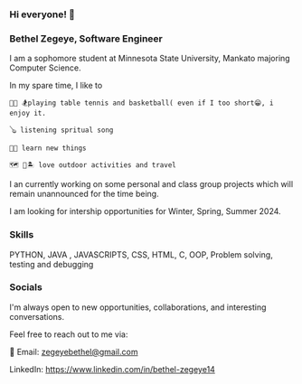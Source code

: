 ### Hi everyone! 👋



### Bethel Zegeye, Software Engineer



I am a sophomore student at Minnesota State University, Mankato majoring Computer Science.



In my spare time, I like to 

    🏀🏓 🏂playing table tennis and basketball( even if I too short😁, i enjoy it.
    
    🪕 listening spritual song
    
    👩‍💻 learn new things
    
    🗺 🛫🏝 love outdoor activities and travel




I an currently working on some personal and class group projects which will remain unannounced for the time being.



I am looking for intership opportunities for Winter, Spring, Summer 2024.

### Skills


PYTHON, JAVA , JAVASCRIPTS, CSS, HTML, C, OOP, Problem solving, testing and debugging




### Socials




I'm always open to new opportunities, collaborations, and interesting conversations.

Feel free to reach out to me via:



📩 Email: zegeyebethel@gmail.com




LinkedIn: https://www.linkedin.com/in/bethel-zegeye14

